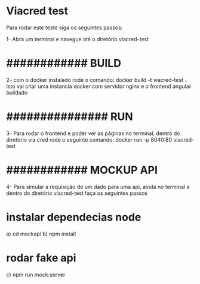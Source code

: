 # Viacred test

Para rodar este teste siga os seguintes passos:

1- Abra um terminal e navegue até o diretório viacred-test
# ############ BUILD 
2- com o docker instalado rode o comando:
  docker build -t viacred-test .
  Isto vai criar uma instancia docker com servidor nginx e o frontend angular buildado

# ############### RUN
3- Para rodar o frontend e poder ver as páginas no terminal, dentro do diretório via cred rode o seguinte comando:
    docker run -p 8040:80  viacred-test
# ############ MOCKUP API
4- Para simular a requisição de um dado para uma api, ainda no terminal e dentro do diretório viacred-test faça os seguintes passos
  # instalar dependecias node
  a)  cd mockapi
  b) npm install
  # rodar fake api
  c) npm run mock:server